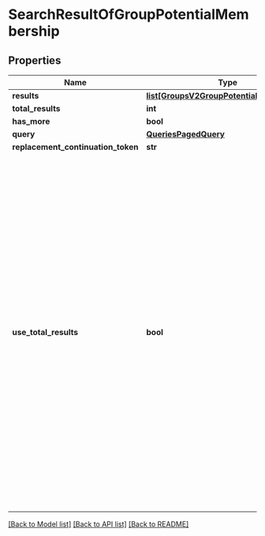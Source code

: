 # SearchResultOfGroupPotentialMembership

## Properties
Name | Type | Description | Notes
------------ | ------------- | ------------- | -------------
**results** | [**list[GroupsV2GroupPotentialMembership]**](GroupsV2GroupPotentialMembership.md) |  | [optional] 
**total_results** | **int** |  | [optional] 
**has_more** | **bool** |  | [optional] 
**query** | [**QueriesPagedQuery**](QueriesPagedQuery.md) |  | [optional] 
**replacement_continuation_token** | **str** |  | [optional] 
**use_total_results** | **bool** | If useTotalResults is true, then totalResults represents an accurate count.  If False, it does not, and may be estimated/only the size of the current page.  Either way, you should probably always only trust hasMore.  This is a long-held historical throwback to when we used to do paging with known total results. Those queries toasted our database, and we were left to hastily alter our endpoints and create backward- compatible shims, of which useTotalResults is one. | [optional] 

[[Back to Model list]](../README.md#documentation-for-models) [[Back to API list]](../README.md#documentation-for-api-endpoints) [[Back to README]](../README.md)


